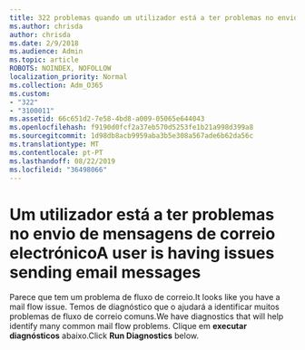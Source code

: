 ```yaml
---
title: 322 problemas quando um utilizador está a ter problemas no envio
ms.author: chrisda
author: chrisda
ms.date: 2/9/2018
ms.audience: Admin
ms.topic: article
ROBOTS: NOINDEX, NOFOLLOW
localization_priority: Normal
ms.collection: Adm_O365
ms.custom:
- "322"
- "3100011"
ms.assetid: 66c651d2-7e58-4bd8-a009-05065e644043
ms.openlocfilehash: f9190d0fcf2a37eb570d5253fe1b21a998d399a8
ms.sourcegitcommit: 1d98db8acb9959aba3b5e308a567ade6b62da56c
ms.translationtype: MT
ms.contentlocale: pt-PT
ms.lasthandoff: 08/22/2019
ms.locfileid: "36498066"
---
```

# <a name="a-user-is-having-issues-sending-email-messages"></a><span data-ttu-id="98397-102">Um utilizador está a ter problemas no envio de mensagens de correio electrónico</span><span class="sxs-lookup"><span data-stu-id="98397-102">A user is having issues sending email messages</span></span>

<span data-ttu-id="98397-103">Parece que tem um problema de fluxo de correio.</span><span class="sxs-lookup"><span data-stu-id="98397-103">It looks like you have a mail flow issue.</span></span> <span data-ttu-id="98397-104">Temos de diagnóstico que o ajudará a identificar muitos problemas de fluxo de correio comuns.</span><span class="sxs-lookup"><span data-stu-id="98397-104">We have diagnostics that will help identify many common mail flow problems.</span></span> <span data-ttu-id="98397-105">Clique em **executar diagnósticos** abaixo.</span><span class="sxs-lookup"><span data-stu-id="98397-105">Click **Run Diagnostics** below.</span></span>
